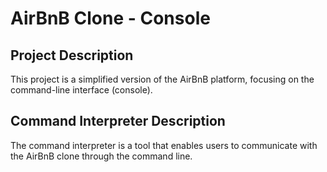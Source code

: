 # AirBnB Clone - Console

## Project Description

This project is a simplified version of the AirBnB platform, focusing on the command-line interface (console).

## Command Interpreter Description

The command interpreter is a tool that enables users to communicate with the AirBnB clone through the command line.

